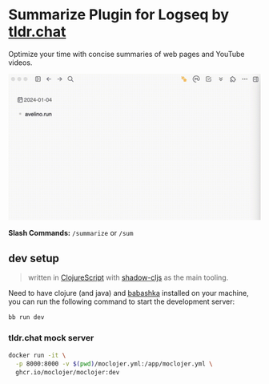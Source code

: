 # Summarize Plugin for Logseq by [tldr.chat](https://tldr.chat)

Optimize your time with concise summaries of web pages and YouTube videos.

![demo](demo.gif)

**Slash Commands:** `/summarize` or `/sum`

## dev setup

> written in [ClojureScript](https://clojurescript.org) with [shadow-cljs](https://github.com/thheller/shadow-cljs) as the main tooling.

Need to have clojure (and java) and [babashka](https://babashka.org/) installed on your machine, you can run the following command to start the development server:

```bash
bb run dev
```

### tldr.chat mock server

```bash
docker run -it \
  -p 8000:8000 -v $(pwd)/moclojer.yml:/app/moclojer.yml \
  ghcr.io/moclojer/moclojer:dev
```
